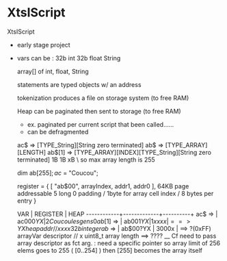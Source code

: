# XtsIScript
XtsIScript
  
  - early stage project

  - vars can be :
     32b int
     32b float
     String

     array[] of int, float, String

     statements are typed objects w/ an address

     tokenization produces a file on storage system (to free RAM)

     Heap can be paginated then sent to storage (to free RAM)
       - ex. paginated per current script that been called......
       - can be defragmented

    ac$    => [TYPE_String][String zero terminated]
    ab$    => [TYPE_ARRAY][LENGTH]
    ab$[1] => [TYPE_ARRAY][INDEX][TYPE_String][String zero terminated]
                   1B        1B     xB
                              \  so max array length is 255

    dim ab$[255];
    ac$ = "Coucou";
 
    register = {
        [ "ab$00", arrayIndex, addr1, addr0 ], 64KB page addressable
        5 long 0 padding / 1byte for array cell index / 8 bytes per entry
    }

    VAR         |  REGISTER   | HEAP
    ------------+-------------+----------+
    ac$    =>   | ac$000YX    | 2Coucou les gens0
    ab$[1] =>   | ab$001YX    | 1xxxx    | ==> YX heap addr // xxxx 32b integer
    ab$    =>   | ab$00?YX    | 3000x    | ==> ?(0xFF) arrayVar descriptor // x uint8_t array length ==> ????
     \__ Cf need to pass array descriptor as fct arg. : 
            need a specific pointer so array limit of 256 elems goes to 255 ( [0..254] )
            then [255] becomes the array itself




